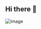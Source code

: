 ## Hi there 👋

![image](https://github.com/user-attachments/assets/07a75d43-049f-4102-a414-b2b71dcc950c)


<!--
**kn0x0x/kn0x0x** is a ✨ _special_ ✨ repository because its `README.md` (this file) appears on your GitHub profile.

Here are some ideas to get you started:

- 🔭 I’m currently working on ...
- 🌱 I’m currently learning ...
- 👯 I’m looking to collaborate on ...
- 🤔 I’m looking for help with ...
- 💬 Ask me about ...
- 📫 How to reach me: ...
- 😄 Pronouns: ...
- ⚡ Fun fact: ...
-->
